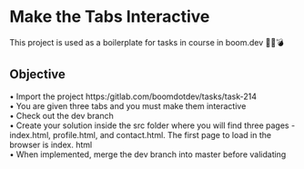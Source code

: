 # Make the Tabs Interactive

This project is used as a boilerplate for tasks in course in boom.dev
🤯💥💣

<h2> Objective </h2>
• Import the project https:/gitlab.com/boomdotdev/tasks/task-214 <br>
• You are given three tabs and you must make them interactive<br>
• Check out the dev branch<br>
• Create your solution inside the src folder where you will find three pages - index.html, profile.html, and contact.html. The first page to load in the
browser is index. html<br>
• When implemented, merge the dev branch into master before validating<br>
